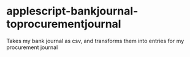 # applescript-bankjournal-toprocurementjournal
Takes my bank journal as csv, and transforms them into entries for my procurement journal
